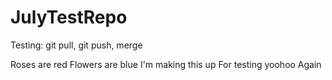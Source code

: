 # JulyTestRepo
Testing: git pull, git push, merge


Roses are red
Flowers are blue
I'm making this up
For testing yoohoo
Again
